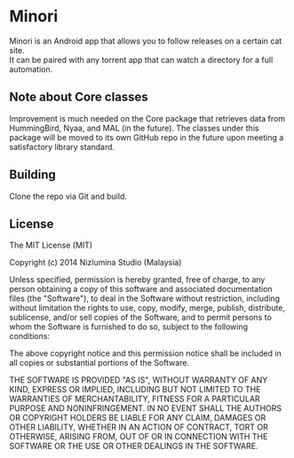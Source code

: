 Minori
==============

Minori is an Android app that allows you to follow releases on a certain cat site.  
It can be paired with any torrent app that can watch a directory for a full automation.

Note about Core classes
------
Improvement is much needed on the Core package that retrieves data from HummingBird, Nyaa, and MAL (in the future).
The classes under this package will be moved to its own GitHub repo in the future upon meeting a satisfactory library standard.

Building
------
Clone the repo via Git and build.

License
------
The MIT License (MIT)

Copyright (c) 2014 Nizlumina Studio (Malaysia)

Unless specified, permission is hereby granted, free of charge, to any person obtaining a copy
of this software and associated documentation files (the "Software"), to deal
in the Software without restriction, including without limitation the rights
to use, copy, modify, merge, publish, distribute, sublicense, and/or sell
copies of the Software, and to permit persons to whom the Software is
furnished to do so, subject to the following conditions:

The above copyright notice and this permission notice shall be included in
all copies or substantial portions of the Software.

THE SOFTWARE IS PROVIDED "AS IS", WITHOUT WARRANTY OF ANY KIND, EXPRESS OR
IMPLIED, INCLUDING BUT NOT LIMITED TO THE WARRANTIES OF MERCHANTABILITY,
FITNESS FOR A PARTICULAR PURPOSE AND NONINFRINGEMENT. IN NO EVENT SHALL THE
AUTHORS OR COPYRIGHT HOLDERS BE LIABLE FOR ANY CLAIM, DAMAGES OR OTHER
LIABILITY, WHETHER IN AN ACTION OF CONTRACT, TORT OR OTHERWISE, ARISING FROM,
OUT OF OR IN CONNECTION WITH THE SOFTWARE OR THE USE OR OTHER DEALINGS IN
THE SOFTWARE.


